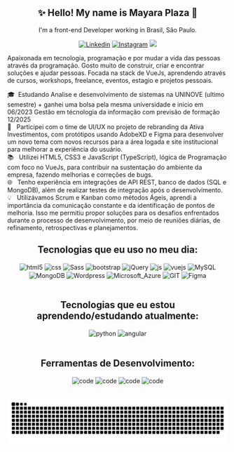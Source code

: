 <div align="center">   
<h2>✨ Hello! My name is Mayara Plaza 🌸  </br></h2>    
  
I'm a front-end Developer working in Brasil, São Paulo.</br> 
 
[![Linkedin](https://img.shields.io/badge/LinkedIn-0077B5?style=for-the-badge&logo=linkedin&logoColor=white)](https://www.linkedin.com/in/mayaraplaza/)
[![Instagram](https://img.shields.io/badge/Instagram-E4405F?style=for-the-badge&logo=instagram&logoColor=white)](https://instagram.com/macristinee)
<a href="https://api.whatsapp.com/send?phone=5511942664142"> <img src="https://img.shields.io/badge/WhatsApp-25D366?style=for-the-badge&logo=whatsapp&logoColor=white" /></a>

 </div>

Apaixonada em tecnologia, programação e por mudar a vida das pessoas através da programação. Gosto muito de construir, criar e encontrar soluções e ajudar pessoas. Focada na stack de VueJs, aprendendo através de cursos, workshops, freelance, eventos, estagio e projetos pessoais. 


🎓&nbsp; Estudando Analise e desenvolvimento de sistemas na UNINOVE (ultimo semestre) + ganhei uma bolsa pela mesma universidade e inicio em 06/2023 Gestão em técnologia da informação com previsão de formação 12/2025 <br/>
:speech_balloon: &nbsp; Participei com o time de UI/UX no projeto de rebranding da Ativa Investimentos, com protótipos usando AdobeXD e Figma para desenvolver um novo tema com novos recursos para a área logada e site institucional para melhorar a experiência do usuário.<br/>
:books: &nbsp; Utilizei HTML5, CSS3 e JavaScript (TypeScript), lógica de Programação com foco no VueJs, para contribuir na sustentação do ambiente da empresa, fazendo melhorias e correções de bugs.<br/>
:globe_with_meridians: &nbsp; Tenho experiência em integrações de API REST, banco de dados (SQL e MongoDB), além de realizar testes de integração após o desenvolvimento.<br/>
:bulb: &nbsp; Utilizávamos Scrum e Kanban como métodos Ágeis, aprendi a importância da comunicação constante e da identificação de pontos de melhoria. Isso me permitiu propor soluções para os desafios enfrentados durante o processo de desenvolvimento, por meio de reuniões diárias, de refinamento, retrospectivas e planejamentos.

<div align="center">


  
  ## Tecnologias que eu uso no meu dia:  

<div style="display: inline_block">
  <img align="center" alt="html5" src="https://img.shields.io/badge/HTML5-E34F26?style=for-the-badge&logo=html5&logoColor=white" />
  <img align="center" alt="css" src="https://img.shields.io/badge/CSS3-1572B6?style=for-the-badge&logo=css3&logoColor=white" />
  <img align="center" alt="Sass" src="https://img.shields.io/badge/Sass-CC6699?style=for-the-badge&logo=sass&logoColor=white" />
  <img align="center" alt="bootstrap" src="https://img.shields.io/badge/Bootstrap-563D7C?style=for-the-badge&logo=bootstrap&logoColor=white" />
  <img align="center" alt="jQuery" src="https://img.shields.io/badge/jQuery-0769AD?style=for-the-badge&logo=jquery&logoColor=white" />
  <img align="center" alt="js" src="https://img.shields.io/badge/JavaScript-F7DF1E?style=for-the-badge&logo=javascript&logoColor=black" />
  <img align="center" alt="vuejs" src="https://img.shields.io/badge/Vue.js-35495E?style=for-the-badge&logo=vue.js&logoColor=4FC08D" />
  <img align="center" alt="MySQL" src="https://img.shields.io/badge/MySQL-005C84?style=for-the-badge&logo=mysql&logoColor=white" /><br/>
  <img align="center" alt="MongoDB" src="https://img.shields.io/badge/MongoDB-4EA94B?style=for-the-badge&logo=mongodb&logoColor=white" />
  <img align="center" alt="Wordpress" src="https://img.shields.io/badge/Wordpress-21759B?style=for-the-badge&logo=wordpress&logoColor=white" />
  <img align="center" alt="Microsoft_Azure" src="https://img.shields.io/badge/Microsoft_Azure-0089D6?style=for-the-badge&logo=microsoft-azure&logoColor=white" />
  <img align="center" alt="GIT" src="https://img.shields.io/badge/GIT-E44C30?style=for-the-badge&logo=git&logoColor=white" />
  <img align="center" alt="Figma" src="https://img.shields.io/badge/Figma-F24E1E?style=for-the-badge&logo=figma&logoColor=white" />

  
</div><br/>
 
 ## Tecnologias que eu estou aprendendo/estudando atualmente: 
   <div style="display: inline_block">
   <img align="center" alt="python" src="https://img.shields.io/badge/Python-3776AB?style=for-the-badge&logo=python&logoColor=white" />
   <img align="center" alt="angular" src="https://img.shields.io/badge/Angular-DD0031?style=for-the-badge&logo=angular&logoColor=white" />
 </div><br/>

## Ferramentas de Desenvolvimento:

<div style="display: inline_block">
  <img align="center" alt="code" src="https://img.shields.io/badge/Visual_Studio-5C2D91?style=for-the-badge&logo=visual%20studio&logoColor=white" />
  <img align="center" alt="code" src="https://img.shields.io/badge/Visual_Studio_Code-0078D4?style=for-the-badge&logo=visual%20studio%20code&logoColor=white" />
  <img align="center" alt="code" src="https://img.shields.io/badge/Codepen-000000?style=for-the-badge&logo=codepen&logoColor=white" />
  <img align="center" alt="code" src="https://img.shields.io/badge/PyCharm-000000.svg?&style=for-the-badge&logo=PyCharm&logoColor=white" />
</div><br/>

<div> 
  	
  ![Snake animation](https://github.com/EduardoAlphonse/EduardoAlphonse/blob/output/github-contribution-grid-snake.svg)
 
  </div>
</div>

